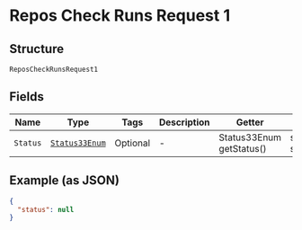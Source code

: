 
# Repos Check Runs Request 1

## Structure

`ReposCheckRunsRequest1`

## Fields

| Name | Type | Tags | Description | Getter | Setter |
|  --- | --- | --- | --- | --- | --- |
| `Status` | [`Status33Enum`](../../doc/models/status-33-enum.md) | Optional | - | Status33Enum getStatus() | setStatus(Status33Enum status) |

## Example (as JSON)

```json
{
  "status": null
}
```

